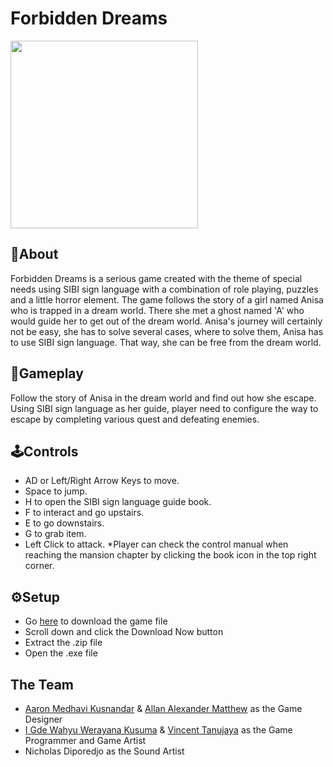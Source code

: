 # **Forbidden Dreams**
<img src="https://github.com/wahyuwerayana/Forbidden-Dream-Project/assets/115724777/27d1cf97-fc30-4845-9e96-6217327e648b" height="300px">

## 📄About
Forbidden Dreams is a serious game created with the theme of special needs using SIBI sign language with a combination of role playing, puzzles and a little horror element. The game follows the story of a girl named Anisa who is trapped in a dream world. There she met a ghost named 'A' who would guide her to get out of the dream world. Anisa's journey will certainly not be easy, she has to solve several cases, where to solve them, Anisa has to use SIBI sign language. That way, she can be free from the dream world.

## 🎯Gameplay
Follow the story of Anisa in the dream world and find out how she escape. Using SIBI sign language as her guide, player need to configure the way to escape by completing various quest and defeating enemies.

## 🕹️Controls
- AD or Left/Right Arrow Keys to move.
- Space to jump.
- H to open the SIBI sign language guide book.
- F to interact and go upstairs.
- E to go downstairs.
- G to grab item.
- Left Click to attack.
*Player can check the control manual when reaching the mansion chapter by clicking the book icon in the top right corner.

## ⚙️Setup
- Go <a href="https://xtremehyper.itch.io/forbidden-dreams">here</a> to download the game file
- Scroll down and click the Download Now button
- Extract the .zip file
- Open the .exe file

## The Team
- [Aaron Medhavi Kusnandar](https://github.com/Aaronmedhavi) & [Allan Alexander Matthew](https://github.com/JeroekPanggang) as the Game Designer
- [I Gde Wahyu Werayana Kusuma](https://github.com/wahyuwerayana) & [Vincent Tanujaya](https://github.com/VuinZ) as the Game Programmer and Game Artist
- Nicholas Diporedjo as the Sound Artist
